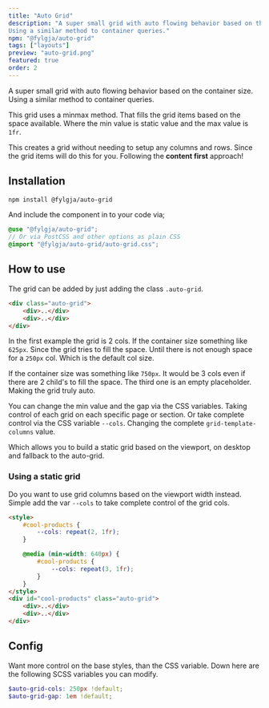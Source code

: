 ```yaml
---
title: "Auto Grid"
description: "A super small grid with auto flowing behavior based on the container size.
Using a similar method to container queries."
npm: "@fylgja/auto-grid"
tags: ["layouts"]
preview: "auto-grid.png"
featured: true
order: 2
---
```


A super small grid with auto flowing behavior based on the container size.
Using a similar method to container queries.

This grid uses a minmax method.
That fills the grid items based on the space available.
Where the min value is static value and the max value is `1fr`.

This creates a grid without needing to setup any columns and rows.
Since the grid items will do this for you.
Following the **content first** approach!

## Installation

```bash
npm install @fylgja/auto-grid
```

And include the component in to your code via;

```scss
@use "@fylgja/auto-grid";
// Or via PostCSS and other options as plain CSS
@import "@fylgja/auto-grid/auto-grid.css";
```

## How to use

The grid can be added by just adding the class `.auto-grid`.

```html
<div class="auto-grid">
    <div>..</div>
    <div>..</div>
</div>
```

In the first example the grid is 2 cols.
If the container size something like `625px`.
Since the grid tries to fill the space.
Until there is not enough space for a `250px` col.
Which is the default col size.

If the container size was something like `750px`.
It would be 3 cols even if there are 2 child's to fill the space.
The third one is an empty placeholder.
Making the grid truly auto.

You can change the min value and the gap via the CSS variables.
Taking control of each grid on each specific page or section.
Or take complete control via the CSS variable `--cols`.
Changing the complete `grid-template-columns` value.

Which allows you to build a static grid based on the viewport,
on desktop and fallback to the auto-grid.

### Using a static grid

Do you want to use grid columns based on the viewport width instead.
Simple add the var `--cols` to take complete control of the grid cols.


```html
<style>
    #cool-products {
        --cols: repeat(2, 1fr);
    }

    @media (min-width: 640px) {
        #cool-products {
            --cols: repeat(3, 1fr);
        }
    }
</style>
<div id="cool-products" class="auto-grid">
    <div>..</div>
    <div>..</div>
</div>
```

## Config

Want more control on the base styles, than the CSS variable.
Down here are the following SCSS variables you can modify.

```scss
$auto-grid-cols: 250px !default;
$auto-grid-gap: 1em !default;
```
